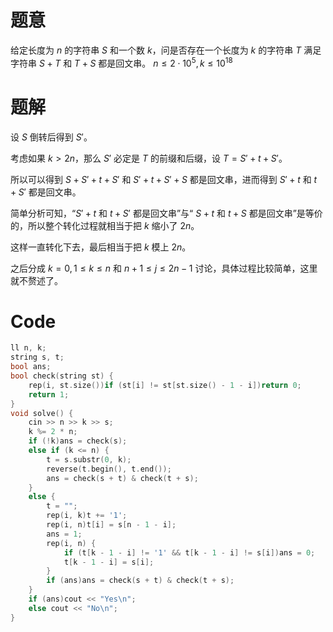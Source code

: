 # 题意

给定长度为 $n$ 的字符串 $S$ 和一个数 $k$，问是否存在一个长度为 $k$ 的字符串 $T$ 满足字符串 $S+T$ 和 $T+S$ 都是回文串。
$n \le 2\cdot 10^5,k \le 10^{18}$

# 题解

设 $S$ 倒转后得到 $S'$。

考虑如果 $k>2n$，那么  $S'$ 必定是 $T$ 的前缀和后缀，设 $T=S'+t+S'$。

所以可以得到 $S+S'+t+S'$ 和 $S'+t+S'+S$ 都是回文串，进而得到 $S'+t$ 和 $t+S'$ 都是回文串。

简单分析可知，“$S'+t$ 和 $t+S'$ 都是回文串”与“ $S+t$ 和 $t+S$ 都是回文串”是等价的，所以整个转化过程就相当于把 $k$  缩小了 $2n$。

这样一直转化下去，最后相当于把 $k$ 模上 $2n$。

之后分成 $k=0,1\le k \le n$ 和 $n+1\le j \le 2n-1$ 讨论，具体过程比较简单，这里就不赘述了。

# Code

```cpp
ll n, k;
string s, t;
bool ans;
bool check(string st) {
    rep(i, st.size())if (st[i] != st[st.size() - 1 - i])return 0;
    return 1;
}
void solve() {
    cin >> n >> k >> s;
    k %= 2 * n;
    if (!k)ans = check(s);
    else if (k <= n) {
        t = s.substr(0, k);
        reverse(t.begin(), t.end());
        ans = check(s + t) & check(t + s);
    }
    else {
        t = "";
        rep(i, k)t += '1';
        rep(i, n)t[i] = s[n - 1 - i];
        ans = 1;
        rep(i, n) {
            if (t[k - 1 - i] != '1' && t[k - 1 - i] != s[i])ans = 0;
            t[k - 1 - i] = s[i];
        }
        if (ans)ans = check(s + t) & check(t + s);
    }
    if (ans)cout << "Yes\n";
    else cout << "No\n";
}
```
